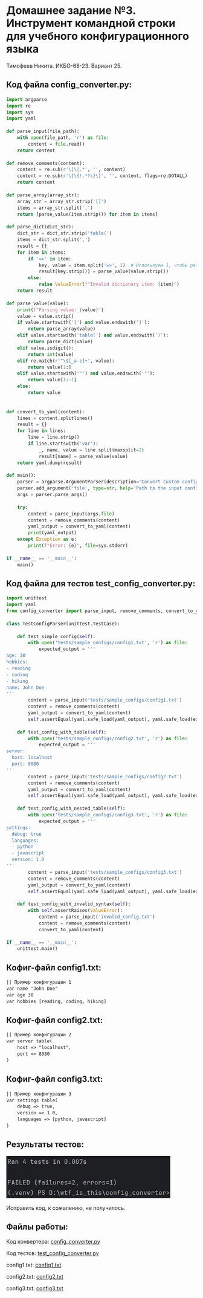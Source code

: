 # Домашнее задание №3. Инструмент командной строки для учебного конфигурационного языка

Тимофеев Никита. ИКБО-68-23. Вариант 25.

## Код файла config_converter.py:

```Python
import argparse
import re
import sys
import yaml

def parse_input(file_path):
    with open(file_path, 'r') as file:
        content = file.read()
    return content

def remove_comments(content):
    content = re.sub(r'\|\|.*', '', content)
    content = re.sub(r'\{\{!.*?\}\}', '', content, flags=re.DOTALL)
    return content

def parse_array(array_str):
    array_str = array_str.strip('[]')
    items = array_str.split(',')
    return [parse_value(item.strip()) for item in items]

def parse_dict(dict_str):
    dict_str = dict_str.strip('table(')
    items = dict_str.split(',')
    result = {}
    for item in items:
        if '=>' in item:
            key, value = item.split('=>', 1)  # Используем 1, чтобы разделить только на 2 части
            result[key.strip()] = parse_value(value.strip())
        else:
            raise ValueError(f"Invalid dictionary item: {item}")
    return result

def parse_value(value):
    print(f"Parsing value: {value}")
    value = value.strip()
    if value.startswith('[') and value.endswith(']'):
        return parse_array(value)
    elif value.startswith('table(') and value.endswith(')'):
        return parse_dict(value)
    elif value.isdigit():
        return int(value)
    elif re.match(r'^\$[_a-z]+', value):
        return value[1:]
    elif value.startswith('"') and value.endswith('"'):
        return value[1:-1]
    else:
        return value


def convert_to_yaml(content):
    lines = content.splitlines()
    result = {}
    for line in lines:
        line = line.strip()
        if line.startswith('var'):
            _, name, value = line.split(maxsplit=2)
            result[name] = parse_value(value)
    return yaml.dump(result)

def main():
    parser = argparse.ArgumentParser(description='Convert custom config language to YAML.')
    parser.add_argument('file', type=str, help='Path to the input configuration file')
    args = parser.parse_args()

    try:
        content = parse_input(args.file)
        content = remove_comments(content)
        yaml_output = convert_to_yaml(content)
        print(yaml_output)
    except Exception as e:
        print(f"Error: {e}", file=sys.stderr)

if __name__ == '__main__':
    main()
```

## Код файла для тестов test_config_converter.py:

```Python
import unittest
import yaml
from config_converter import parse_input, remove_comments, convert_to_yaml

class TestConfigParser(unittest.TestCase):

    def test_simple_config(self):
        with open('tests/sample_configs/config1.txt', 'r') as file:
            expected_output = '''
age: 30
hobbies:
- reading
- coding
- hiking
name: John Doe
'''
        content = parse_input('tests/sample_configs/config1.txt')
        content = remove_comments(content)
        yaml_output = convert_to_yaml(content)
        self.assertEqual(yaml.safe_load(yaml_output), yaml.safe_load(expected_output))

    def test_config_with_table(self):
        with open('tests/sample_configs/config2.txt', 'r') as file:
            expected_output = '''
server:
  host: localhost
  port: 8080
'''
        content = parse_input('tests/sample_configs/config2.txt')
        content = remove_comments(content)
        yaml_output = convert_to_yaml(content)
        self.assertEqual(yaml.safe_load(yaml_output), yaml.safe_load(expected_output))

    def test_config_with_nested_table(self):
        with open('tests/sample_configs/config3.txt', 'r') as file:
            expected_output = '''
settings:
  debug: true
  languages:
  - python
  - javascript
  version: 1.0
'''
        content = parse_input('tests/sample_configs/config3.txt')
        content = remove_comments(content)
        yaml_output = convert_to_yaml(content)
        self.assertEqual(yaml.safe_load(yaml_output), yaml.safe_load(expected_output))

    def test_config_with_invalid_syntax(self):
        with self.assertRaises(ValueError):
            content = parse_input('invalid_config.txt')
            content = remove_comments(content)
            convert_to_yaml(content)

if __name__ == '__main__':
    unittest.main()
```

## Кофиг-файл config1.txt:
```txt
|| Пример конфигурации 1
var name "John Doe"
var age 30
var hobbies [reading, coding, hiking]
```

## Кофиг-файл config2.txt:
```txt
|| Пример конфигурации 2
var server table(
    host => "localhost",
    port => 8080
)
```

## Кофиг-файл config3.txt:
```txt
|| Пример конфигурации 3
var settings table(
    debug => true,
    version => 1.0,
    languages => [python, javascript]
)
```

## Результаты тестов:
<picture>
  <img alt="YOUR-ALT-TEXT" src="dz3tests.png">
</picture>

Исправить код, к сожалению, не получилось.

## Файлы работы:
Код конвертера: [config_converter.py](https://github.com/Chukakabra/Practice_1/blob/main/config_converter.py)

Код тестов: [test_config_converter.py](https://github.com/Chukakabra/Practice_1/blob/main/test_config_converter.py)

config1.txt: [config1.txt](https://github.com/Chukakabra/Practice_1/blob/main/config1.txt)

config2.txt: [config2.txt](https://github.com/Chukakabra/Practice_1/blob/main/config2.txt)

config3.txt: [config3.txt](https://github.com/Chukakabra/Practice_1/blob/main/config3.txt)
